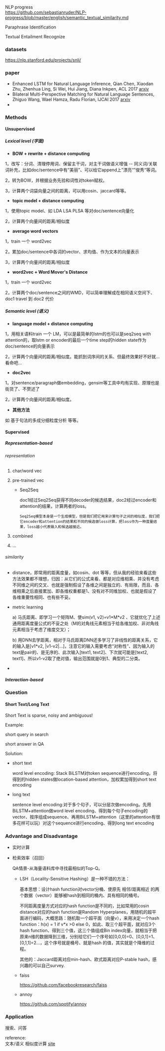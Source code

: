 NLP progress<br>https://github.com/sebastianruder/NLP-progress/blob/master/english/semantic_textual_similarity.md

Paraphrase Identification

Textual Entailment Recognize



### datasets

https://nlp.stanford.edu/projects/snli/





### paper

+ Enhanced LSTM for Natural Language Inference, Qian Chen, Xiaodan Zhu, Zhenhua Ling, Si Wei, Hui Jiang, Diana Inkpen, ACL 2017 [arxiv](https://arxiv.org/abs/1609.06038) 
+ Bilateral Multi-Perspective Matching for Natural Language Sentences, Zhiguo Wang, Wael Hamza, Radu Florian, IJCAI 2017 [arxiv](https://arxiv.org/abs/1702.03814) 
+ 





### Methods

#### Unsupervised

##### Lexical level (字面)

- **BOW + rewrite + distance computing**

1，改写：分词、清理停用词、保留主干词，对主干词做语义增强 -- 同义词/关联词补充，比如doc/sentence中有“美丽”、可以给它append上”漂亮“”俊秀“等词。

2，转为BOW，并根据业务先验和词性对token赋权。

3，计算两个词袋向量之间的距离，可以用cosin、jaccard等等。

- **topic model + distance computing**

1，使用topic model、如 LDA LSA PLSA 等对doc/sentence向量化

2，计算两个向量间的距离/相似度

- **average word vectors**

1，train 一个 word2vec

2，累加doc/sentence中各词的vector、求均值、作为文本的向量表示

3，计算两个向量间的距离/相似度

- **word2vec + Word Mover's Distance**

1，train 一个 word2vec

2，计算两个doc/sentence之间的WMD，可以简单理解成在相同语义空间下、doc1 travel 到 doc2 代价

##### Semantic level (语义)

- **language model + distance computing**

1，用相关语料train 一个 LM，可以是最简单的lstm的也可以是seq2seq with attention的，取lstm or encoder的最后一个time step的hidden state作为doc/sentence的向量表示

2，计算两个向量间的距离/相似度。能抓到词序间的关系、但最终效果好不好就...看命吧...

- **doc2vec**

1，对sentence/paragraph做embedding，gensim等工具中均有实现、原理也是街货了、不赘述了

2，计算两个向量间的距离/相似度。

- **其他方法**

如 基于句法的多成分细粒度分析 等等。

#### Supervised

##### Representation-based

###### representation

1. char/word vec

2. pre-trained vec



   + Seq2Seq

     doc1经过Seq2Seq获得不同decoder的候选结果，doc2经过encoder和attention的结果，计算两者的loss。

     `Seq2Seq模型本身是一个生成模型，但是我们把它用来计算句子之间的相似度，我们把它encoder和attention的结果和不同的候选做loss计算，把loss作为一种度量结果，loss越小代表输入和候选越接近。`

3. combined

4. ...



###### similarity

+ distance，即常用的距离度量，如cosin、dot 等等，但从我的经验来看这些方法效果都不理想，归因：从它们的公式来看、都是对应维相乘、并没有考虑不同维之间的交叉、也就是强制假设了各维之间是独立的、有局限，而且、各维相乘之后直接累加、即各维权重都是1、没有对不同维加权、也就是假设了各维重要性相同、也有些不妥。

+ metric learning

  a) 马氏距离、即学习一个矩阵M、使sim(v1, v2)=v1$*$M$*$v2 、它就优化了上述通用距离度量公式的不妥之处（M的对角线元素相当于给各维加权、非对角线元素相当于考虑了维度交叉）；

  b) 用DNN去学距离，相对于马氏距离DNN还多学习了非线性的距离关系，它的输入是[v1*v2, |v1-v2|...]，注意它的输入需要考虑“对称性”、因为输入的text是pair的、是无序的、此次输入[text1, text2]、下次就可能是[text2, text1]、所以v1-v2取了绝对值，输出范围就是0到1、典型的二分类。

+ 


##### Interaction-based







### Question

#### Short Text/Long Text

Short Text is sparse, noisy and ambiguous!

Example: 

short query in search

short answer in QA

Solution:

+ short text

  word level encoding: Stack BiLSTM对token sequence进行encoding，将得到的hidden states做location-based attention，加权累加得到short text encoding

+ long text

  sentence level encoding:对于多个句子，可以分层次做encoding。先用BiLSTM+attention做word level encoding、得到每个句子encoding的vector、按序组成sequence、再用BiLSTM+attention（这里的attention有很多花样可以玩）对这个sequence进行encoding、得到long text encoding



### Advantage and Disadvantage


+ 实时计算


+ 检索效率（召回）

  QA情景-从海量语料库中寻找最相似的Top-Q。

  + LSH（Locality-Sensitive Hashing）是一种不错的方法：

    基本思想：设计hash function对vector分桶、使原先 相邻/距离相近 的两个数据（vector）能够被hash到相同的桶内、具有相同的桶号。

    不同距离度量方式对应的hash function是不同的，比如常用的cosin distance对应的hash function是Random Hyperplanes，用随机的超平面进行编码，大概思路：随机取一个超平面（向量v），来用决定一个hash function：h(x) = 1 if v*x >0 else 0，如此、取三个超平面，就对应3个hash function、得到三个值，这三个值组成Bin index向量，就相当于把原来n维的数据降到三维，分别给它们一个序号如[0,0,0]=0、[0,0,1]=1、[0,1,1]=2...，这个序号就是桶号、就是hash 的值，其实就是个降维的过程。

    其他的：Jaccard距离对应min-hash、欧式距离对应P-stable hash，感兴趣的可以自己survey.

  + faiss

    https://github.com/facebookresearch/faiss

  + annoy

    https://github.com/spotify/annoy





### Application

搜索、问答





reference:<br>文本/语义 相似度计算 [site](https://zhuanlan.zhihu.com/p/43241696)
